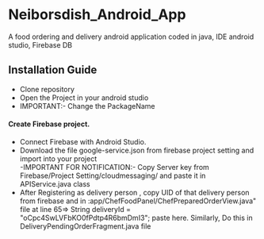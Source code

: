 # Neiborsdish_Android_App
A food ordering and delivery android application coded in java, IDE android studio, Firebase DB

## Installation Guide

   - Clone repository
   - Open the Project in your android studio
   - IMPORTANT:- Change the PackageName

#### Create Firebase project.
   - Connect Firebase with Android Studio.
   - Download the file google-service.json from firebase project setting and import into your project  
   -IMPORTANT FOR NOTIFICATION:- Copy Server key from Firebase/Project Setting/cloudmessaging/ and paste it in APIService.java class
   - After Registering as delivery person , copy UID of that delivery person from firebase and in :app/ChefFoodPanel/ChefPreparedOrderView.java" file at line 65=> String deliveryId = "oCpc4SwLVFbKO0fPdtp4R6bmDmI3"; paste here. Similarly, Do this in DeliveryPendingOrderFragment.java file 
